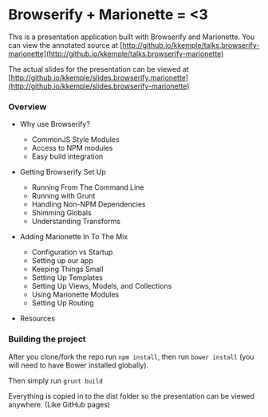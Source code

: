 # Browserify + Marionette = <3

This is a presentation application built with Browserify and Marionette. You can view the annotated source at [http://github.io/kkemple/talks.browserify-marionette](http://github.io/kkemple/talks.browserify-marionette)

The actual slides for the presentation can be viewed at [http://github.io/kkemple/slides.browserify.marionette](http://github.io/kkemple/slides.browserify-marionette)

### Overview

- Why use Browserify?
    - CommonJS Style Modules
    - Access to NPM modules
    - Easy build integration

- Getting Browserify Set Up
    - Running From The Command Line
    - Running with Grunt
    - Handling Non-NPM Dependencies
    - Shimming Globals
    - Understanding Transforms

- Adding Marionette In To The Mix
    - Configuration vs Startup
    - Setting up our app
    - Keeping Things Small
    - Setting Up Templates
    - Setting Up Views, Models, and Collections
    - Using Marionette Modules
    - Setting Up Routing

- Resources



### Building the project

After you clone/fork the repo run `npm install`, then run `bower install` (you will need to have Bower installed globally).

Then simply run `grunt build`

Everything is copied in to the dist folder so the presentation can be viewed anywhere. (Like GitHub pages)